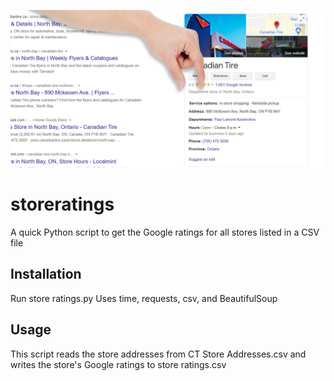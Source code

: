 ![](https://github.com/ajmazepa/storeratings/blob/main/img/storeratings.jpg)

# storeratings
A quick Python script to get the Google ratings for all stores listed in a CSV file

## Installation
Run store ratings.py
Uses time, requests, csv, and BeautifulSoup

## Usage
This script reads the store addresses from CT Store Addresses.csv and writes the store's Google ratings to store ratings.csv
